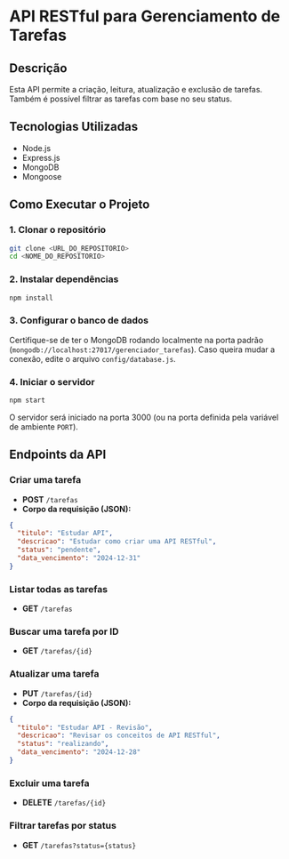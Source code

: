 # API RESTful para Gerenciamento de Tarefas

## Descrição
Esta API permite a criação, leitura, atualização e exclusão de tarefas. Também é possível filtrar as tarefas com base no seu status.

## Tecnologias Utilizadas
- Node.js
- Express.js
- MongoDB
- Mongoose

## Como Executar o Projeto

### 1. Clonar o repositório
```sh
git clone <URL_DO_REPOSITORIO>
cd <NOME_DO_REPOSITORIO>
```

### 2. Instalar dependências
```sh
npm install
```

### 3. Configurar o banco de dados
Certifique-se de ter o MongoDB rodando localmente na porta padrão (`mongodb://localhost:27017/gerenciador_tarefas`). Caso queira mudar a conexão, edite o arquivo `config/database.js`.

### 4. Iniciar o servidor
```sh
npm start
```
O servidor será iniciado na porta 3000 (ou na porta definida pela variável de ambiente `PORT`).

## Endpoints da API

### Criar uma tarefa
- **POST** `/tarefas`
- **Corpo da requisição (JSON):**
```json
{
  "titulo": "Estudar API",
  "descricao": "Estudar como criar uma API RESTful",
  "status": "pendente",
  "data_vencimento": "2024-12-31"
}
```

### Listar todas as tarefas
- **GET** `/tarefas`

### Buscar uma tarefa por ID
- **GET** `/tarefas/{id}`

### Atualizar uma tarefa
- **PUT** `/tarefas/{id}`
- **Corpo da requisição (JSON):**
```json
{
  "titulo": "Estudar API - Revisão",
  "descricao": "Revisar os conceitos de API RESTful",
  "status": "realizando",
  "data_vencimento": "2024-12-28"
}
```

### Excluir uma tarefa
- **DELETE** `/tarefas/{id}`

### Filtrar tarefas por status
- **GET** `/tarefas?status={status}`
